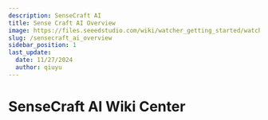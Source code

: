 ```yaml
---
description: SenseCraft AI
title: Sense Craft AI Overview
image: https://files.seeedstudio.com/wiki/watcher_getting_started/watcherKS.png
slug: /sensecraft_ai_overview
sidebar_position: 1
last_update:
  date: 11/27/2024
  author: qiuyu
---
```


# SenseCraft AI Wiki Center